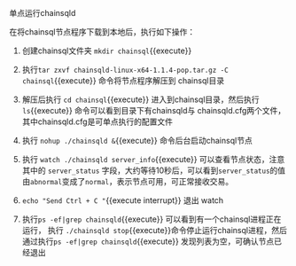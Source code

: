 单点运行chainsqld

在将chainsql节点程序下载到本地后，执行如下操作：

1. 创建chainsql文件夹 `mkdir chainsql`{{execute}}

2. 执行`tar zxvf chainsqld-linux-x64-1.1.4-pop.tar.gz -C chainsql`{{execute}}  命令将节点程序解压到 chainsql目录

3. 解压后执行 `cd chainsql`{{execute}} 进入到chainsql目录，然后执行 `ls`{{execute}} 命令可以看到目录下有chainsqld与 chainsqld.cfg两个文件，其中chainsqld.cfg是可单点执行的配置文件

4. 执行 `nohup ./chainsqld &`{{execute}} 命令后台启动chainsql节点

5. 执行 `watch ./chainsqld server_info`{{execute}} 可以查看节点状态，注意其中的 `server_status` 字段，大约等待10秒后，可以看到`server_status`的值由`abnormal`变成了`normal`，表示节点可用，可正常接收交易。

6. `echo "Send Ctrl + C "`{{execute interrupt}} 退出 watch

7. 执行`ps -ef|grep chainsqld`{{execute}} 可以看到有一个chainsql进程正在运行， 执行 `./chainsqld stop`{{execute}}命令停止运行chainsql进程，然后通过执行`ps -ef|grep chainsqld`{{execute}} 发现列表为空，可确认节点已经退出